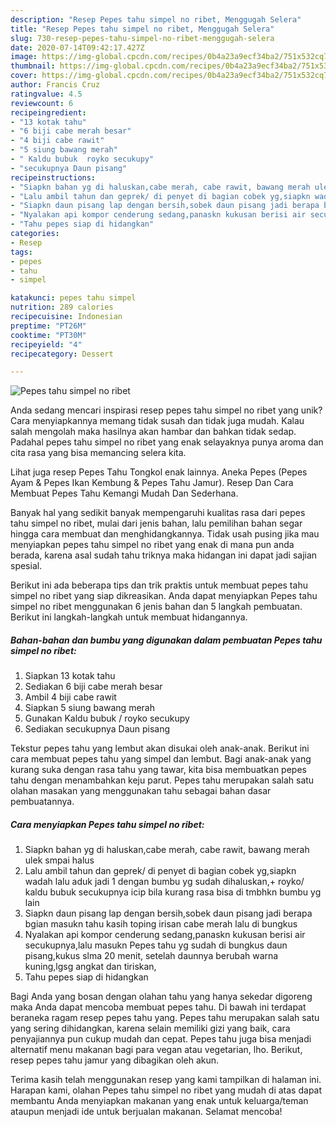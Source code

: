 ```yaml
---
description: "Resep Pepes tahu simpel no ribet, Menggugah Selera"
title: "Resep Pepes tahu simpel no ribet, Menggugah Selera"
slug: 730-resep-pepes-tahu-simpel-no-ribet-menggugah-selera
date: 2020-07-14T09:42:17.427Z
image: https://img-global.cpcdn.com/recipes/0b4a23a9ecf34ba2/751x532cq70/pepes-tahu-simpel-no-ribet-foto-resep-utama.jpg
thumbnail: https://img-global.cpcdn.com/recipes/0b4a23a9ecf34ba2/751x532cq70/pepes-tahu-simpel-no-ribet-foto-resep-utama.jpg
cover: https://img-global.cpcdn.com/recipes/0b4a23a9ecf34ba2/751x532cq70/pepes-tahu-simpel-no-ribet-foto-resep-utama.jpg
author: Francis Cruz
ratingvalue: 4.5
reviewcount: 6
recipeingredient:
- "13 kotak tahu"
- "6 biji cabe merah besar"
- "4 biji cabe rawit"
- "5 siung bawang merah"
- " Kaldu bubuk  royko secukupy"
- "secukupnya Daun pisang"
recipeinstructions:
- "Siapkn bahan yg di haluskan,cabe merah, cabe rawit, bawang merah ulek smpai halus"
- "Lalu ambil tahun dan geprek/ di penyet di bagian cobek yg,siapkn wadah lalu aduk jadi 1 dengan bumbu yg sudah dihaluskan,+ royko/ kaldu bubuk secukupnya icip bila kurang rasa bisa di tmbhkn bumbu yg lain"
- "Siapkn daun pisang lap dengan bersih,sobek daun pisang jadi berapa bgian masukn tahu kasih toping irisan cabe merah lalu di bungkus"
- "Nyalakan api kompor cenderung sedang,panaskn kukusan berisi air secukupnya,lalu masukn Pepes tahu yg sudah di bungkus daun pisang,kukus slma 20 menit, setelah daunnya berubah warna kuning,lgsg angkat dan tiriskan,"
- "Tahu pepes siap di hidangkan"
categories:
- Resep
tags:
- pepes
- tahu
- simpel

katakunci: pepes tahu simpel 
nutrition: 289 calories
recipecuisine: Indonesian
preptime: "PT26M"
cooktime: "PT30M"
recipeyield: "4"
recipecategory: Dessert

---
```



![Pepes tahu simpel no ribet](https://img-global.cpcdn.com/recipes/0b4a23a9ecf34ba2/751x532cq70/pepes-tahu-simpel-no-ribet-foto-resep-utama.jpg)

Anda sedang mencari inspirasi resep pepes tahu simpel no ribet yang unik? Cara menyiapkannya memang tidak susah dan tidak juga mudah. Kalau salah mengolah maka hasilnya akan hambar dan bahkan tidak sedap. Padahal pepes tahu simpel no ribet yang enak selayaknya punya aroma dan cita rasa yang bisa memancing selera kita.

Lihat juga resep Pepes Tahu Tongkol enak lainnya. Aneka Pepes (Pepes Ayam &amp; Pepes Ikan Kembung &amp; Pepes Tahu Jamur). Resep Dan Cara Membuat Pepes Tahu Kemangi Mudah Dan Sederhana.

Banyak hal yang sedikit banyak mempengaruhi kualitas rasa dari pepes tahu simpel no ribet, mulai dari jenis bahan, lalu pemilihan bahan segar hingga cara membuat dan menghidangkannya. Tidak usah pusing jika mau menyiapkan pepes tahu simpel no ribet yang enak di mana pun anda berada, karena asal sudah tahu triknya maka hidangan ini dapat jadi sajian spesial.


Berikut ini ada beberapa tips dan trik praktis untuk membuat pepes tahu simpel no ribet yang siap dikreasikan. Anda dapat menyiapkan Pepes tahu simpel no ribet menggunakan 6 jenis bahan dan 5 langkah pembuatan. Berikut ini langkah-langkah untuk membuat hidangannya.

<!--inarticleads1-->

##### Bahan-bahan dan bumbu yang digunakan dalam pembuatan Pepes tahu simpel no ribet:

1. Siapkan 13 kotak tahu
1. Sediakan 6 biji cabe merah besar
1. Ambil 4 biji cabe rawit
1. Siapkan 5 siung bawang merah
1. Gunakan  Kaldu bubuk / royko secukupy
1. Sediakan secukupnya Daun pisang


Tekstur pepes tahu yang lembut akan disukai oleh anak-anak. Berikut ini cara membuat pepes tahu yang simpel dan lembut. Bagi anak-anak yang kurang suka dengan rasa tahu yang tawar, kita bisa membuatkan pepes tahu dengan menambahkan keju parut. Pepes tahu merupakan salah satu olahan masakan yang menggunakan tahu sebagai bahan dasar pembuatannya. 

<!--inarticleads2-->

##### Cara menyiapkan Pepes tahu simpel no ribet:

1. Siapkn bahan yg di haluskan,cabe merah, cabe rawit, bawang merah ulek smpai halus
1. Lalu ambil tahun dan geprek/ di penyet di bagian cobek yg,siapkn wadah lalu aduk jadi 1 dengan bumbu yg sudah dihaluskan,+ royko/ kaldu bubuk secukupnya icip bila kurang rasa bisa di tmbhkn bumbu yg lain
1. Siapkn daun pisang lap dengan bersih,sobek daun pisang jadi berapa bgian masukn tahu kasih toping irisan cabe merah lalu di bungkus
1. Nyalakan api kompor cenderung sedang,panaskn kukusan berisi air secukupnya,lalu masukn Pepes tahu yg sudah di bungkus daun pisang,kukus slma 20 menit, setelah daunnya berubah warna kuning,lgsg angkat dan tiriskan,
1. Tahu pepes siap di hidangkan


Bagi Anda yang bosan dengan olahan tahu yang hanya sekedar digoreng maka Anda dapat mencoba membuat pepes tahu. Di bawah ini terdapat beraneka ragam resep pepes tahu yang. Pepes tahu merupakan salah satu yang sering dihidangkan, karena selain memiliki gizi yang baik, cara penyajiannya pun cukup mudah dan cepat. Pepes tahu juga bisa menjadi alternatif menu makanan bagi para vegan atau vegetarian, lho. Berikut, resep pepes tahu jamur yang dibagikan oleh akun. 

Terima kasih telah menggunakan resep yang kami tampilkan di halaman ini. Harapan kami, olahan Pepes tahu simpel no ribet yang mudah di atas dapat membantu Anda menyiapkan makanan yang enak untuk keluarga/teman ataupun menjadi ide untuk berjualan makanan. Selamat mencoba!
